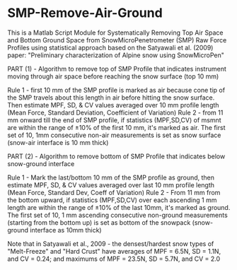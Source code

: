 # SMP-Remove-Air-Ground
This is a Matlab Script Module for Systematically Removing Top Air Space and Bottom Ground Space from SnowMicroPenetrometer (SMP) Raw Force Profiles using statistical approach based on the Satyawali et al. (2009) paper: 
"Preliminary characterization of Alpine snow using SnowMicroPen"

PART (1) - Algorithm to remove top of SMP Profile that indicates instrument moving through air space before reaching the snow surface (top 10 mm) 

Rule 1 - first 10 mm of the SMP profile is marked as air because cone tip of the SMP travels about this length in air before hitting the snow surface. Then estimate MPF, SD, & CV values averaged over 10 mm profile length (Mean Force, Standard Deviation, Coefficient of Variation)
Rule 2 - from 11 mm onward till the end of SMP profile, if statistics (MPF,SD,CV) of msmnt are within the range of ±10% of the first 10 mm, it's marked as air. The first set of 10, 1mm consecutive non-air measurements is set as snow surface (snow-air interface is 10 mm thick)

PART (2) - Algorithm to remove bottom of SMP Profile that indicates below snow-ground interface

Rule 1 - Mark the last/bottom 10 mm of the SMP profile as ground, then estimate MPF, SD, & CV values averaged over last 10 mm profile length (Mean Force, Standard Dev, Coeff of Variation)
Rule 2 - From 11 mm from the bottom upward, if statistics (MPF,SD,CV) over each ascending 1 mm length are within the range of ±10% of the last 10mm, it's marked as ground. The first set of 10, 1 mm ascending consecutive non-ground measurements (starting from the bottom up) is set as bottom of the snowpack (snow-ground interface as 10mm thick)

Note that in Satyawali et al., 2009 - the densest/hardest snow types of "Melt-Freeze" and "Hard Crust" have averages of MPF = 6.5N, SD = 1.1N, and CV = 0.24; and maximums of MPF = 23.5N, SD = 5.7N, and CV = 2.0  
   
